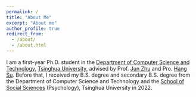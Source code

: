 ```yaml
---
permalink: /
title: "About Me"
excerpt: "About me"
author_profile: true
redirect_from: 
  - /about/
  - /about.html
---
```


I am a first-year Ph.D. student in the [Department of Computer Science and Technology](https://www.cs.tsinghua.edu.cn/csen/), [Tsinghua University](https://www.tsinghua.edu.cn/en/), advised by Prof. [Jun Zhu](https://ml.cs.tsinghua.edu.cn/~jun/) and Pro. [Hang Su](https://www.suhangss.me/). Before that, I received my B.S. degree and secondary B.S. degree from the Department of Computer Science and Technology and the [School of Social Sciences](https://www.sss.tsinghua.edu.cn/sssen/) (Psychology), Tsinghua University in 2022.
